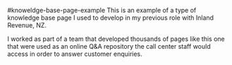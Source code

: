 #knoweldge-base-page-example
This is an example of a type of knowledge base page I used to develop in my previous role with Inland Revenue, NZ.

I worked as part of a team that developed thousands of pages like this one that were used as an online Q&A repository the call center staff would access in order to answer customer enquiries.
